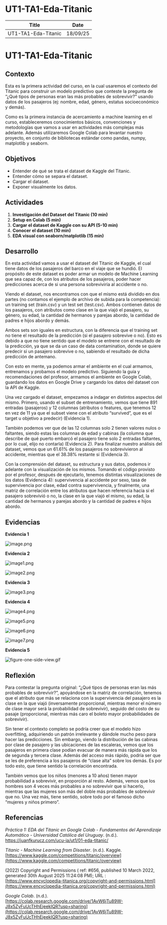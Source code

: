 # UT1-TA1-Eda-Titanic

| Title | Date |
| --- | --- |
| UT1-TA1-Eda-Titanic | 18/09/25 |

# **UT1-TA1-Eda-Titanic**

## **Contexto**

Esta es la primera actividad del curso, en la cual usaremos el contexto del Titanic para construir un modelo predictivo que conteste la pregunta de “¿Qué tipos de personas eran las más probables de sobrevivir?” usando datos de los pasajeros (ej: nombre, edad, género, estatus socioeconómico y demás).

Como es la primera instancia de acercamiento a machine learning en el curso, estableceremos conocimientos básicos, convenciones y metodologías que vamos a usar en actividades más complejas más adelante. Además utilizaremos Google Colab para levantar nuestro proyecto, en conjunto de bibliotecas estándar como pandas, numpy, matplotlib y seaborn. 

## **Objetivos**

- Entender de qué se trata el dataset de Kaggle del Titanic.
- Entender cómo se separa el dataset.
- Cargar el dataset.
- Exponer visualmente los datos.

## **Actividades**

1. **Investigación del Dataset del Titanic (10 min)**
2. **Setup en Colab (5 min)**
3. **Cargar el dataset de Kaggle con su API (5-10 min)**
4. **Conocer el dataset (10 min)**
5. **EDA visual con seaborn/matplotlib (15 min)**

## **Desarrollo**

En esta actividad vamos a usar el dataset del Titanic de Kaggle, el cual tiene datos de los pasajeros del barco en el viaje que se hundió. El propósito de este dataset es poder armar un modelo de Machine Learning que sea capaz de, con los atributos de los pasajeros, poder hacer predicciones acerca de si una persona sobreviviría al accidente o no.

Viendo el dataset, nos encontramos con que el mismo está dividido en dos partes (no contamos el ejemplo de archivo de subida para la competencia): un training set (train.csv) y un test set (test.csv). Ambos contienen datos de los pasajeros, con atributos como clase en la que viajó el pasajero, su género, su edad, la cantidad de hermanos y parejas abordo, la cantidad de padres e hijos abordo y demás. 

Ambos sets son iguales en estructura, con la diferencia que el training set no tiene el resultado de la predicción (si el pasajero sobrevive o no). Esto es debido a que no tiene sentido que el modelo se entrene con el resultado de la predicción, ya que se da un caso de data contamination, donde se quiere predecir si un pasajero sobrevive o no, sabiendo el resultado de dicha predicción de antemano.

Con esto en mente, ya podemos armar el ambiente en el cual armamos, entrenamos y probamos el modelo predictivo. Siguiendo la guía y recomendaciones del profesor, armamos el ambiente en Google Colab, guardando los datos en Google Drive y cargando los datos del dataset con la API de Kaggle.

Una vez cargado el dataset, empezamos a indagar en distintos aspectos del mismo. Primero, usando el subset de entrenamiento, vemos que tiene 891 entradas (pasajeros) y 12 columnas (atributos o features, que tenemos 12 en vez de 11 ya que el subset viene con el atributo “survived”, que es el target u objetivo a predecir) (Evidencia 1).

También podemos ver que de las 12 columnas solo 2 tienen valores nulos o faltantes, siendo estas las columnas de edad y cabinas (la columna que describe de qué puerto embarcó el pasajero tiene solo 2 entradas faltantes, por lo cual, elijo no contarla) (Evidencia 2). Para finalizar nuestro análisis del dataset, vemos que un 61.61% de los pasajeros no sobrevivieron al accidente, mientras que el 38.38% restante si (Evidencia 3).

Con la comprensión del dataset, su estructura y sus datos, podemos ir adelante con la visualización de los mismos. Tomando el código provisto por el profesor, después de ejecutarlo, tenemos distintas visualizaciones de los datos (Evidencia 4): supervivencia al accidente por sexo, tasa de supervivencia por clase, edad contra supervivencia, y finalmente, una matriz de correlación entre los atributos que hacen referencia hacia si el pasajero sobrevivió o no, la clase en la que viajó el mismo, su edad, la cantidad de hermanos y parejas abordo y la cantidad de padres e hijos abordo.

## **Evidencias**

**Evidencia 1**

![image.png](../assets/ut1_ta1/image.png)

**Evidencia 2**

![image1.png](../assets/ut1_ta1/image_1.png)

![image2.png](../assets/ut1_ta1/image_2.png)

**Evidencia 3**

![image3.png](../assets/ut1_ta1/image_3.png)

**Evidencia 4**

![image4.png](../assets/ut1_ta1/image_4.png)

![image5.png](../assets/ut1_ta1/image_5.png)

![image6.png](../assets/ut1_ta1/image_6.png)

![image7.png](../assets/ut1_ta1/image_7.png)

**Evidencia 5**

![figure-one-side-view.gif](../assets/ut1_ta1/figure-one-side-view.gif)

## **Reflexión**

Para contestar la pregunta original: “¿Qué tipos de personas eran las más probables de sobrevivir?”, apoyándose en la matriz de correlación, tenemos que el atributo que más se relaciona con la supervivencia del pasajero es la clase en la que viajó (inversamente proporcional, mientras menor el número de clase mayor será la probabilidad de sobrevivir), seguido del costo de su pasaje (proporcional, mientras más caro el boleto mayor probabilidades de sobrevivir).

Sin tener el contexto completo se podría creer que el modelo hizo overfitting, adquiriendo un patrón irrelevante y dándole mucho peso para hacer las predicciones. Sin embargo, viendo la distribución de las cabinas por clase de pasajero y las ubicaciones de las escaleras, vemos que los pasajeros en primera clase podían evacuar de manera más rápida que los de segunda y tercera clase. Además del acceso más rápido, podría ser que se les de preferencia a los pasajeros de “clase alta” sobre los demás. Es por todo esto, que tiene sentido la correlación encontrada.

También vemos que los niños (menores a 10 años) tienen mayor probabilidad a sobrevivir, en proporción al resto. Además, vemos que los hombres son 4 veces más probables a no sobrevivir que si hacerlo, mientras que las mujeres son más del doble más probables de sobrevivir que no. Una vez más, tiene sentido, sobre todo por el famoso dicho “mujeres y niños primero”.

## **Referencias**

*Práctica 1: EDA del Titanic en Google Colab - Fundamentos del Aprendizaje Automático - Universidad Católica del Uruguay*. (n.d.). https://juanfkurucz.com/ucu-ia/ut1/01-eda-titanic/

*Titanic - Machine Learning from Disaster*. (n.d.). Kaggle. [https://www.kaggle.com/competitions/titanic/overview](https://www.kaggle.com/competitions/titanic/overview)

 (2022) Copyright and Permissions ( ref: #656, published 10 March 2022, generated 30th August 2025 11:24:08 PM); URL : [https://www.encyclopedia-titanica.org/copyright-and-permissions.html](https://www.encyclopedia-titanica.org/copyright-and-permissions.html)

*Google Colab*. (n.d.). [https://colab.research.google.com/drive/1AvW6jTu89W-J8x5ZyFuUcTHhEjeekIQR?usp=sharing](https://colab.research.google.com/drive/1AvW6jTu89W-J8x5ZyFuUcTHhEjeekIQR?usp=sharing)